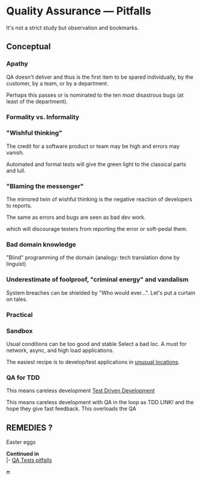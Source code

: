 # Quality Assurance &mdash; Pitfalls

It's not a strict study but observation and bookmarks.
 
## Conceptual

### Apathy

QA doesn't deliver and thus is the first item to be spared individually, by the customer, by a team, or by a department.

Perhaps this passes or is nominated to the ten most disastrous bugs (at least of the department).

###  Formality vs. Informality

### "Wishful thinking"

The credit for a software product or team may be high and errors may vanish.

Automated and formal tests will give the green light to the classical parts and lull.

### "Blaming the messenger"

The mirrored twin of wishful thinking is the negative reaction of developers to reports.

The same as errors and bugs are seen as bad dev work.

which will discourage testers from reporting the error or soft-pedal them.

### Bad domain knowledge

"Blind" programming of the domain (analogy: tech translation done by linguist)

### Underestimate of foolproof, "criminal energy" and vandalism

System breaches can be shielded by "Who would ever...". Let's put a curtain on tales.

### Practical

### Sandbox

Usual conditions can be too good and stable  Select a bad loc. A must for network, async, and high load applications.

The easiest recipe is to develop/test applications in [unusual locations](../../../pencraft/README%2B/offtopic/anti-home-office.md).

 ### QA for TDD

This means careless development  [Test Driven Development](../../tests/asDrive)

This means careless development with QA in the loop as TDD LINK! and the hope they give fast feedback. This overloads the QA

## REMEDIES ?

Easter eggs

**Continued in**\
|- [QA Tests pitfalls](../../tests/asQA/README+/QA_tests-pitfalls.md)

🔚
